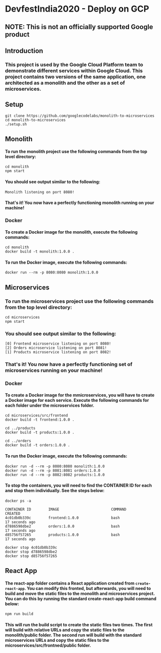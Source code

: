 # DevfestIndia2020 - Deploy on GCP

## NOTE: This is not an officially supported Google product

## Introduction

### This project is used by the Google Cloud Platform team to demonstrate different services within Google Cloud. This project contains two versions of the same application, one architected as a monolith and the other as a set of microservices.

## Setup

```
git clone https://github.com/googlecodelabs/monolith-to-microservices
cd monolith-to-microservices
./setup.sh
```

## Monolith

#### To run the monolith project use the following commands from the top level directory:

```
cd monolith
npm start
```

#### You should see output similar to the following:

```
Monolith listening on port 8080!
```

#### That's it! You now have a perfectly functioning monolith running on your machine!

### Docker

#### To create a Docker image for the monolith, execute the following commands:

```
cd monolith
docker build -t monolith:1.0.0 .
```

#### To run the Docker image, execute the following commands:

```
docker run --rm -p 8080:8080 monolith:1.0.0
```


## Microservices

### To run the microservices project use the following commands from the top level directory:

```
cd microservices
npm start
```

### You should see output similar to the following:

```
[0] Frontend microservice listening on port 8080!
[2] Orders microservice listening on port 8081!
[1] Products microservice listening on port 8082!
```

### That's it! You now have a perfectly functioning set of microservices running on your machine!

### Docker

#### To create a Docker image for the mmicroservices, you will have to create a Docker image for each service. Execute the following commands for each folder under the microservices folder.

```
cd microservices/src/frontend
docker build -t frontend:1.0.0 .

cd ../products
docker build -t products:1.0.0 .

cd ../orders
docker build -t orders:1.0.0 .
```

#### To run the Docker image, execute the following commands:

```
docker run -d --rm -p 8080:8080 monolith:1.0.0
docker run -d --rm -p 8081:8081 orders:1.0.0
docker run -d --rm -p 8082:8082 products:1.0.0
```

#### To stop the containers, you will need to find the CONTAINER ID for each and stop them individually. See the steps below:

```
docker ps -a

CONTAINER ID        IMAGE                        COMMAND                CREATED
4c01db0b339c        frontend:1.0.0               bash                   17 seconds ago
d7886598dbe2        orders:1.0.0                 bash                   17 seconds ago
d85756f57265        products:1.0.0               bash                   17 seconds ago

docker stop 4c01db0b339c
docker stop d7886598dbe2
docker stop d85756f57265
```


## React App

#### The react-app folder contains a React application created from `create-react-app`. You can modify this fronted, but afterwards, you will need to build and move the static files to the monolith and microservices project. You can do this by running the standard create-react-app build command below:

```
npm run build
```

#### This will run the build script to create the static files two times. The first will build with relative URLs and copy the static files to the monolith/public folder. The second run will build with the standard microservices URLs and copy the static files to the microservices/src/frontned/public folder.
